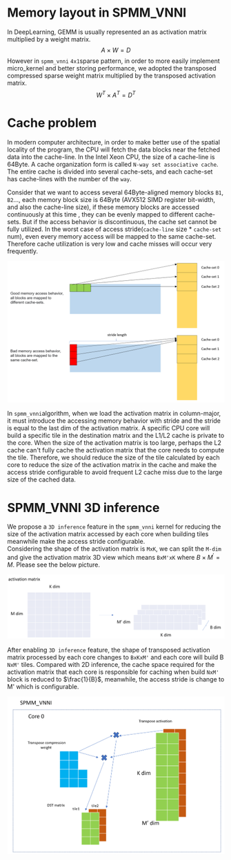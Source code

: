 # Memory layout in SPMM_VNNI
In DeepLearning, GEMM is usually represented an as activation matrix multiplied by a weight matrix.
$$A\times W= D$$
However in `spmm_vnni` `4x1`sparse pattern, in order to more easily implement micro_kernel and better storing performance, we adopted the transposed compressed sparse weight matrix multiplied by the transposed activation matrix.
$$W^{T}\times A^{T}= D^{T}$$

# Cache problem
In modern computer architecture, in order to make better use of the spatial locality of the program, the CPU will fetch the data blocks near the fetched data into the cache-line. In the Intel Xeon CPU, the size of a cache-line is 64Byte. A cache organization form is called `N-way set associative cache`. The entire cache is divided into several cache-sets, and each cache-set has cache-lines with the number of the `way`.  

Consider that we want to access several 64Byte-aligned memory blocks `B1`, `B2`..., each memory block size is 64Byte (AVX512 SIMD register bit-width, and also the cache-line size), if these memory blocks are accessed continuously at this time , they can be evenly mapped to different cache-sets. But if the access behavior is discontinuous, the cache set cannot be fully utilized. In the worst case of access stride(`cache-line` size * `cache-set` num), even every memory access will be mapped to the same cache-set. Therefore cache utilization is very low and cache misses will occur very frequently.   

![cache_mapping](../imgs/cache_mapping.png)

In `spmm_vnni`algorithm, when we load the activation matrix in column-major, it must introduce the accessing memory behavior with stride and the stride is equal to the last dim of the activation matrix. A specific CPU core will build a specific tile in the destination matrix and the L1/L2 cache is private to the core. When the size of the activation matrix is too large, perhaps the L2 cache can't fully cache the activation matrix that the core needs to compute the tile. Therefore, we should reduce the size of the tile calculated by each core to reduce the size of the activation matrix in the cache and make the access stride  configurable to avoid frequent L2 cache miss due to the large size of the cached data.

# SPMM_VNNI 3D inference
We propose a `3D inference` feature in the `spmm_vnni` kernel for reducing the size of the activation matrix accessed by each core when building tiles meanwhile make the access stride configurable.  
Considering the shape of the activation matrix is `MxK`, we can split the `M-dim` and give the activation matrix 3D view which means `BxM'xK` where $B\times M^{'}=M$. Please see the below picture.  

![2D_to_3D](../imgs/2D_to_3D.png)  

After enabling `3D inference` feature, the shape of transposed activation matrix processed by each core changes to `BxKxM'` and each core will build B `NxM'` tiles. Compared with 2D inference, the cache space required for the activation matrix that each core is responsible for caching when build `NxM'` block is reduced to $\frac{1}{B}$, meanwhile, the access stride is change to M' which is configurable. 

![3D_spmm](../imgs/3D_spmm.png)
